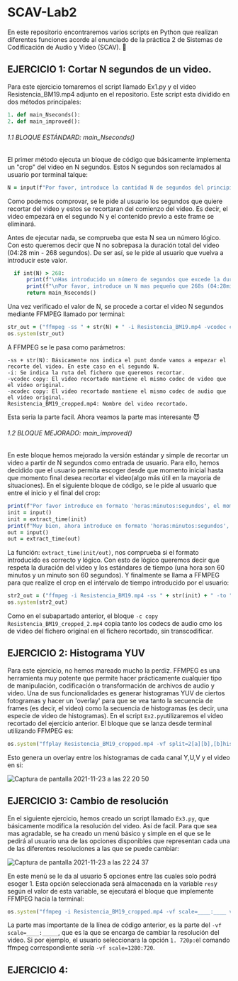# SCAV-Lab2

En este repositorio encontraremos varios scripts en Python que realizan diferentes funciones acorde al enunciado de la práctica 2 de Sistemas de Codificación de Audio y Video (SCAV). 🐥

## EJERCICIO 1:  Cortar N segundos de un video.
Para este ejercicio tomaremos el script llamado Ex1.py y el video Resistencia_BM19.mp4 adjunto en el repositorio.
Este script esta dividido en dos métodos principales:
```ruby
1. def main_Nseconds():
2. def main_improved():
```
###### 1.1 BLOQUE ESTÁNDARD: main_Nseconds()
El primer método ejecuta un bloque de código que básicamente implementa un "crop" del video en N segundos. Estos N segundos son reclamados al usuario por terminal talque:
```ruby
N = input(f"Por favor, introduce la cantidad N de segundos del principio del video que quieres recortar:")
```
Como podemos comprovar, se le pide al usuario los segundos que quiere recortar del video y estos se recortaran del comienzo del video. Es decir, el video empezará en el segundo N y el contenido previo a este frame se eliminará.

Antes de ejecutar nada, se comprueba que esta N sea un número lógico. Con esto queremos decir que N no sobrepasa la duración total del video (04:28 min - 268 segundos).
De ser así, se le pide al usuario que vuelva a introducir este valor.
```ruby
  if int(N) > 268:
      print(f"\nHas introducido un número de segundos que excede la duración del video.")
      print(f"\nPor favor, introduce un N mas pequeño que 268s (04:28min):\n")
      return main_Nseconds()
```
Una vez verificado el valor de N, se procede a cortar el video N segundos mediante FFMPEG llamado por terminal:
```ruby
str_out = ("ffmpeg -ss " + str(N) + " -i Resistencia_BM19.mp4 -vcodec copy -acodec copy Resistencia_BM19_cropped.mp4")
os.system(str_out)
```
A FFMPEG se le pasa como parámetros:
```
-ss + str(N): Básicamente nos indica el punt donde vamos a empezar el recorte del video. En este caso en el segundo N.
-i: Se indica la ruta del fichero que queremos recortar.
-vcodec copy: El video recortado mantiene el mismo codec de video que el video original.
-acodec copy: El video recortado mantiene el mismo codec de audio que el video original.
Resistencia_BM19_cropped.mp4: Nombre del video recortado.
``` 
Esta seria la parte facil. Ahora veamos la parte mas interesante 😈
###### 1.2 BLOQUE MEJORADO: main_improved()
En este bloque hemos mejorado la versión estándar y simple de recortar un video a partir de N segundos como entrada de usuario.
Para ello, hemos decidido que el usuario permita escoger desde que momento inicial hasta que momento final desea recortar el video(algo más útil en la mayoria de situaciones).
En el siguiente bloque de código, se le pide al usuario que entre el inicio y el final del crop:
```ruby
print(f"Por favor introduce en formato 'horas:minutos:segundos', el momento que quieras iniciar el corte:")
init = input()
init = extract_time(init)
print(f"Muy bien, ahora introduce en formato 'horas:minutos:segundos', el momento que quieras terminar el corte")
out = input()
out = extract_time(out)
```
La función: ```extract_time(init/out)```, nos comprueba si el formato introducido es correcto y lógico.
Con esto de lógico queremos decir que respeta la duración del video y los estándares de tiempo (una hora son 60 minutos y un minuto son 60 segundos).
Y finalmente se llama a FFMPEG para que realize el crop en el intérvalo de tiempo introducido por el usuario:
```ruby
str2_out = ("ffmpeg -i Resistencia_BM19.mp4 -ss " + str(init) + " -to " + str(out) + " -c copy Resistencia_BM19_cropped_2.mp4")
os.system(str2_out)
```
Como en el subapartado anterior, el bloque ```-c copy Resistencia_BM19_cropped_2.mp4``` copia tanto los codecs de audio cmo los de video del fichero original en el fichero recortado, sin transcodificar.

## EJERCICIO 2: Histograma YUV
Para este ejercicio, no hemos mareado mucho la perdiz. FFMPEG es una herramienta muy potente que permite hacer prácticamente cualquier tipo de manipulación, codificación o transformación de archivos de audio y video. Una de sus funcionalidades es generar histogramas YUV de ciertos fotogramas y hacer un 'overlay' para que se vea tanto la secuencia de frames (es decir, el video) como la secuencia de histogramas (es decir, una especie de video de histogramas).
En el script ```Ex2.py```utilizaremos el video recortado del ejercicio anterior. El bloque que se lanza desde terminal utilizando FFMPEG es:
```ruby
os.system("ffplay Resistencia_BM19_cropped.mp4 -vf split=2[a][b],[b]histogram,format=yuva444p[hh],[a][hh]overlay")
```
Esto genera un overlay entre los histogramas de cada canal Y,U,V y el video en si:

![Captura de pantalla 2021-11-23 a las 22 20 50](https://user-images.githubusercontent.com/91899380/143131022-95cd069d-90a8-483a-8f4e-7eb5be5fd166.png)

## EJERCICIO 3: Cambio de resolución
En el siguiente ejercicio, hemos creado un script llamado ```Ex3.py```, que básicamente modifica la resolución del video. Así de facil.
Para que sea mas agradable, se ha creado un menú básico y simple en el que se le pedirá al usuario una de las opciones disponibles que representan cada una de las diferentes resoluciones a las que se puede cambiar:

![Captura de pantalla 2021-11-23 a las 22 24 37](https://user-images.githubusercontent.com/91899380/143131532-b9f7159f-e84c-446d-86f8-74c5874f3ad6.png)

En este menú se le da al usuario 5 opciones entre las cuales solo podrá esoger 1. Esta opción seleccionada será almacenada en la variable ```res```y según el valor de esta variable, se ejecutará el bloque que implemente FFMPEG hacia la terminal:
```ruby
os.system("ffmpeg -i Resistencia_BM19_cropped.mp4 -vf scale=____:____ videos/[720p]Resistencia_BM19_cropped.mp4")
```
La parte mas importante de la línea de código anterior, es la parte del ```-vf scale=____:_____```, que es la que se encarga de cambiar la resolución del video.
Si por ejemplo, el usuario seleccionara la opción ```1. 720p:```el comando ffmpeg correspondiente sería ```-vf scale=1280:720```.

## EJERCICIO 4: 







